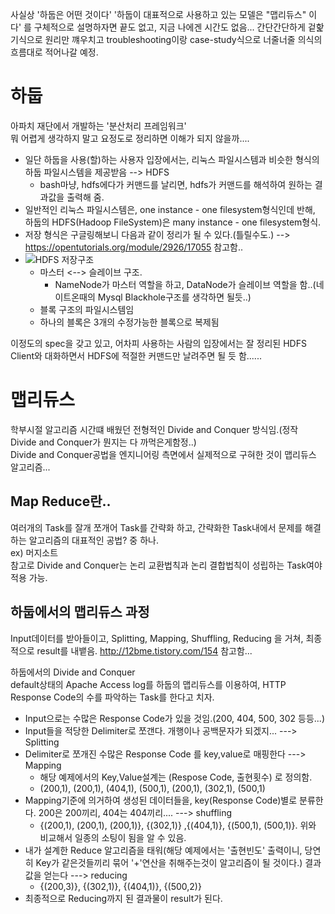 사실상 '하둡은 어떤 것이다'
'하둡이 대표적으로 사용하고 있는 모델은 "맵리듀스" 이다' 를 구체적으로 설명하자면 끝도 없고, 지금 나에겐 시간도 없음...
간단간단하게 겉핥기식으로 원리만 꺠우치고 troubleshooting이랑 case-study식으로 너줄너줄 의식의 흐름대로 적어나갈 예정.


# 하둡
아파치 재단에서 개발하는 '분산처리 프레임워크'  
뭐 어렵게 생각하지 말고 요정도로 정리하면 이해가 되지 않을까....
- 일단 하둡을 사용(할)하는 사용자 입장에서는, 리눅스 파일시스템과 비슷한 형식의 하둡 파일시스템을 제공받음 --> HDFS
  - bash마냥, hdfs에다가 커맨드를 날리면, hdfs가 커맨드를 해석하여 원하는 결과값을 출력해 줌.
- 일반적인 리눅스 파일시스템은, one instance - one filesystem형식인데 반해, 하둡의 HDFS(Hadoop FileSystem)은
  many instance - one filesystem형식.
- 저장 형식은 구글링해보니 다음과 같이 정리가 될 수 있다.(틀릴수도.) --> https://opentutorials.org/module/2926/17055 참고함..  
- ![HDFS 저장구조](https://zaksal58.github.io/Machine%20Learning/Image/6496.png)
  - 마스터 <--> 슬레이브 구조.
    - NameNode가 마스터 역할을 하고, DataNode가 슬레이브 역할을 함..(네이트온때의 Mysql Blackhole구조를 생각하면 될듯..)
  - 블록 구조의 파일시스템임
  - 하나의 블록은 3개의 수정가능한 블록으로 복제됨

이정도의 spec을 갖고 있고, 어차피 사용하는 사람의 입장에서는
잘 정리된 HDFS Client와 대화하면서 HDFS에 적절한 커맨드만 날려주면 될 듯 함......


# 맵리듀스
학부시절 알고리즘 시간떄 배웠던 전형적인 Divide and Conquer 방식임.(정작 Divide and Conquer가 뭔지는 다 까먹은게함정..)  
Divide and Conquer공법을 엔지니어링 측면에서 실제적으로 구혀한 것이 맵리듀스 알고리즘...

## Map Reduce란..
여러개의 Task를 잘개 쪼개어 Task를 간략화 하고, 간략화한 Task내에서 문제를 해결하는 알고리즘의 대표적인 공법? 중 하나.  
ex) 머지소트  
참고로 Divide and Conquer는 논리 교환법칙과 논리 결합법칙이 성립하는 Task여야 적용 가능.  

## 하둡에서의 맵리듀스 과정
Input데이터를 받아들이고, Splitting, Mapping, Shuffling, Reducing 을 거쳐, 최종적으로 result를 내뱉음.
http://12bme.tistory.com/154 참고함...

하둡에서의 Divide and Conquer  
default상태의 Apache Access log를 하둡의 맵리듀스를 이용하여, HTTP Response Code의 수를 파악하는 Task를 한다고 치자.  
- Input으로는 수많은 Response Code가 있을 것임.(200, 404, 500, 302 등등...)
- Input들을 적당한 Delimiter로 쪼갠다. 개행이나 공백문자가 되겠지... ---> Splitting
- Delimiter로 쪼개진 수많은 Response Code 를 key,value로 매핑한다 ---> Mapping
  - 해당 예제에서의 Key,Value설계는 (Respose Code, 출현횟수) 로 정의함.
  - (200,1), (200,1), (404,1), (500,1), (200,1), (302,1), (500,1)
- Mapping기준에 의거하여 생성된 데이터들을, key(Response Code)별로 분류한다. 200은 200끼리, 404는 404끼리.... ---> shuffling
  - {(200,1), (200,1), (200,1)}, {(302,1)} ,{(404,1)}, {(500,1), (500,1)}. 위와 비교해서 일종의 소팅이 됨을 알 수 있음.
- 내가 설계한 Reduce 알고리즘을 태워(해당 예제에서는 '출현빈도' 출력이니, 당연히 Key가 같은것들끼리 묶어 '+'연산을 취해주는것이 알고리즘이 될 것이다.) 결과값을 얻는다 ---> reducing
  - {(200,3)}, {(302,1)}, {(404,1)}, {(500,2)}
- 최종적으로 Reducing까지 된 결과물이 result가 된다.
 




